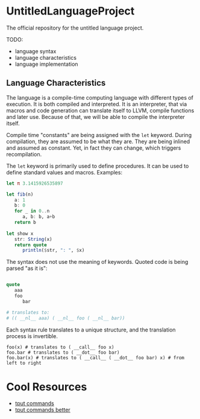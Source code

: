 # UntitledLanguageProject
The official repository for the untitled language project.

TODO:
* language syntax
* language characteristics
* language implementation

## Language Characteristics

The language is a compile-time computing language with different types of execution.
It is both compiled and interpreted. It is an interpreter, that via macros and code
generation can translate itself to LLVM, compile functions and later use. Because of
that, we will be able to compile the interpreter itself. 

Compile time "constants" are being assigned with the `let` keyword. During compilation, 
they are assumed to be what they are. They are being inlined and assumed as constant. Yet, 
in fact they can change, which triggers recompilation.

The `let` keyword is primarily used to define procedures. It can be used to define standard
values and macros. Examples:

```julia
let π 3.1415926535897

let fib(n)
   a: 1
   b: 0
   for _ in 0..n
      a, b: b, a+b
   return b
            
let show x
   str: String(x)
   return quote
      println($str, ": ", $x)

```

The syntax does not use the meaning of keywords. Quoted code is being parsed "as it is":

```julia

quote 
   aaa
   foo
      bar 

# translates to:
# (( __nl__ aaa) ( __nl__ foo ( __nl__ bar))

```

Each syntax rule translates to a unique structure, and the translation process is invertible.

```
foo(x) # translates to ( __call__ foo x)
foo.bar # translates to ( __dot__ foo bar)
foo.bar(x) # translates to ( __call__ ( __dot__ foo bar) x) # from left to right
```

# Cool Resources

* [tput commands](https://tldp.org/HOWTO/Bash-Prompt-HOWTO/x405.html)
* [tput commands better](https://www.gnu.org/software/termutils/manual/termutils-2.0/html_chapter/tput_1.html)
